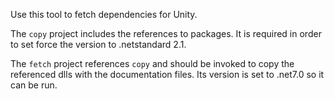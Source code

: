 Use this tool to fetch dependencies for Unity.

The `copy` project includes the references to packages. It is required in order to set force the version to .netstandard 2.1.

The `fetch` project references `copy` and should be invoked to copy the referenced dlls with the documentation files. Its version is set to .net7.0 so it can be run.